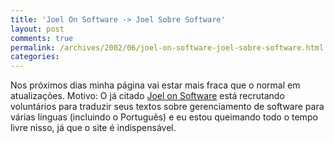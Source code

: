 ```yaml
---
title: 'Joel On Software -> Joel Sobre Software'
layout: post
comments: true
permalink: /archives/2002/06/joel-on-software-joel-sobre-software.html
categories:
---
```

Nos próximos dias minha página vai estar mais fraca que o normal em atualizações. Motivo: O já citado <a href="http://www.joelonsoftware.com" >Joel on Software</a> está recrutando voluntários para traduzir seus textos sobre gerenciamento de software para várias línguas (incluindo o Português) e eu estou queimando todo o tempo livre nisso, já que o site é indispensável.